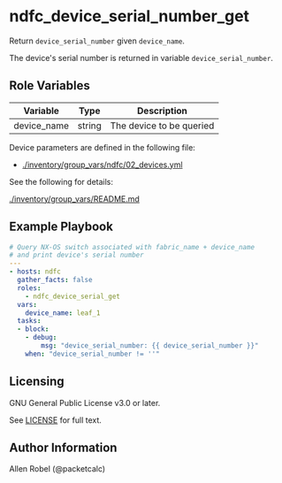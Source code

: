 # ndfc_device_serial_number_get

Return ``device_serial_number`` given ``device_name``.

The device's serial number is returned in variable ``device_serial_number``.

## Role Variables

Variable        | Type   | Description
----------------|--------|----------------------------------------
device_name     | string | The device to be queried

Device parameters are defined in the following file:

- [./inventory/group_vars/ndfc/02_devices.yml](/inventory/group_vars/ndfc/02_devices.yml)

See the following for details:

[./inventory/group_vars/README.md](/inventory/group_vars/README.md)

## Example Playbook

```yaml
# Query NX-OS switch associated with fabric_name + device_name
# and print device's serial number
---
- hosts: ndfc
  gather_facts: false
  roles:
    - ndfc_device_serial_get
  vars:
    device_name: leaf_1
  tasks:
  - block:
    - debug:
        msg: "device_serial_number: {{ device_serial_number }}"
    when: "device_serial_number != ''"
```

## Licensing

GNU General Public License v3.0 or later.

See [LICENSE](https://www.gnu.org/licenses/gpl-3.0.txt) for full text.

## Author Information

Allen Robel (@packetcalc)
